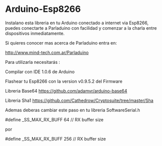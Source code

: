# Arduino-Esp8266
Instalano esta libreria en tu Arduino conectado a internet via Esp8266, puedes conectarte a Parladuino con facilidad y comenzar a la charla entre dispositivos inmediatamente.

Si quieres conocer mas acerca de Parladuino entra en:

http://www.mind-tech.com.ar/Parladuino


Para utilizarla necesitarás :

Compilar con IDE 1.0.6 de Arduino

Flashear tu Esp8266 con la version v0.9.5.2 del Firmware 

Libreria Base64
https://github.com/adamvr/arduino-base64

Libreria Sha1
https://github.com/Cathedrow/Cryptosuite/tree/master/Sha


Ademas deberas cambiar este paso en tu libreria SoftwareSerial.h

 #define _SS_MAX_RX_BUFF 64 // RX buffer size

por 

 #define _SS_MAX_RX_BUFF 256 // RX buffer size



